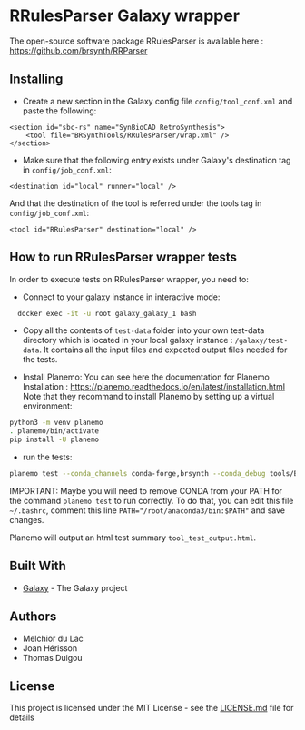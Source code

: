 # RRulesParser Galaxy wrapper


<!-- ## Prerequisites

As RetroRules is a docker galaxy tool, a Docker engine has to be reachable from Galaxy host.

* The Galaxy Project - [Galaxy](https://galaxyproject.org)
* Docker - [Install](https://docs.docker.com/install/) -->

The open-source software package RRulesParser is available here : https://github.com/brsynth/RRParser

## Installing

* Create a new section in the Galaxy config file `config/tool_conf.xml` and paste the following:
```
<section id="sbc-rs" name="SynBioCAD RetroSynthesis">
    <tool file="BRSynthTools/RRulesParser/wrap.xml" />
</section>
```

* Make sure that the following entry exists under Galaxy's destination tag in `config/job_conf.xml`:
```
<destination id="local" runner="local" />
```
<!-- <destination id="docker" runner="local">
  <param id="docker_enabled">true</param>
  <param id="docker_sudo">false</param>
  <param id="docker_set_user">root</param>
  <param id="docker_auto_rm">true</param>
</destination> -->

And that the destination of the tool is referred under the tools tag in `config/job_conf.xml`:

```
<tool id="RRulesParser" destination="local" />
```

## How to run RRulesParser wrapper tests

In order to execute tests on RRulesParser wrapper, you need to:

  - Connect to your galaxy instance in interactive mode:

  ```bash
    docker exec -it -u root galaxy_galaxy_1 bash
  ```
  - Copy all the contents of `test-data` folder into your own test-data directory which is located in your local galaxy instance : `/galaxy/test-data`. It contains all the input files and expected output files needed for the tests.

  - Install Planemo:
  You can see here the documentation for Planemo Installation : https://planemo.readthedocs.io/en/latest/installation.html
  Note that they recommand to install Planemo by setting up a virtual environment:

  ```bash
  python3 -m venv planemo
  . planemo/bin/activate
  pip install -U planemo
  ```

  - run the tests:

  ```bash
  planemo test --conda_channels conda-forge,brsynth --conda_debug tools/BRSynthTools/RRulesParser/wrap.xml
  ```

  IMPORTANT: Maybe you will need to remove CONDA from your PATH for the command `planemo test` to run correctly. To do that, you can edit this file `~/.bashrc`, comment this line `PATH="/root/anaconda3/bin:$PATH"` and save changes.

  Planemo will output an html test summary `tool_test_output.html`.

## Built With

* [Galaxy](https://galaxyproject.org) - The Galaxy project


## Authors

* Melchior du Lac
* Joan Hérisson
* Thomas Duigou

## License

This project is licensed under the MIT License - see the [LICENSE.md](LICENSE.md) file for details
